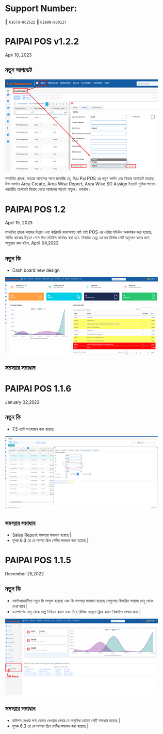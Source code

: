 
# Support Number:  
📱 `01678-862522`
📱 `01608-980127`

# PAIPAI POS v1.2.2

Apri 18, 2023

## নতুন আপডেট
![](https://raw.githubusercontent.com/digitech-IT/Release-Note/PaiPai-Pos/images/Area.png)

সম্মানিত গ্রাহক,
অত্যন্ত আনন্দের সাথে জানাচ্ছি যে, Pai Pai POS এর নতুন ভার্সন এবং ফিচার আপডেট হয়েছে।
উক্ত ভার্সনে Area Create, Area Wise Report, Area Wise SO Assign ইত্যাদি সুবিধা পাবেন।
পরবর্তীত আপডেট ফিচার পেতে আমাদের সাথেই থাকুন। ধন্যবাদ। 

 
# PAIPAI POS 1.2

April 15, 2023

সম্মানিত গ্রাহক
কাজের উন্নয়ন এবং কারিগরি কারণবশত পাই পাই POS এর এরিয়া মডিউল অকার্যকর করা হয়েছে. সার্বিক কাজের উন্নয়ন শেষে উক্ত মডিউল কার্যকর করা হবে.
নিয়মিত হেল্প ডেস্কের রিলিজ নোট অনুসরন করার জন্য অনুরোধ করা হইল.
April 04,2023


## নতুন কি

* Dash board new design

![](https://github.com/digitech-IT/Release-Note/blob/PaiPai-Pos/images/Screenshot%202023-04-13%20120816.png)

## সমস্যার সমাধান



# PAIPAI POS 1.1.6

January 02,2022


## নতুন কি

* 7.5 ভ্যাট সংযোজন করা হয়েছে

![](https://raw.githubusercontent.com/digitech-IT/Release-Note/PaiPai-Pos/images/release1_1.1.6.png)

## সমস্যার সমাধান

* Sales Report সমস্যার সমাধান হয়েছে |
* মূসক 6.3 তে যে সমস্যা ছিল সেটির সমাধান করা হয়েছে | 

# PAIPAI POS 1.1.5

December 25,2022


## নতুন কি

* সফটওয়্যারটিতে নতুন কি সংযুক্ত হয়েছে এবং কি সমস্যার সমাধান হয়েছে সেগুলোর বিস্তারিত সাহায্য মেনু থেকে দেখা যাবে | 
* ডানপাশের মেনু থেকে হেল্প নির্বাচন করুন এবং নিচে রিলিজ মেনুতে ক্লিক করুন বিস্তারিত দেখার জন্য |

![](https://raw.githubusercontent.com/digitech-IT/Release-Note/PaiPai-Pos/images/release1_1.1.5.png)

## সমস্যার সমাধান

* কমিশন দেওয়া পণ্য ফেরত নেওয়ার ক্ষেত্রে যে অসুবিধা হোতো সেটি সমাধান হয়েছে |
* মূসক 6.3 তে যে সমস্যা ছিল সেটির সমাধান করা হয়েছে | 
